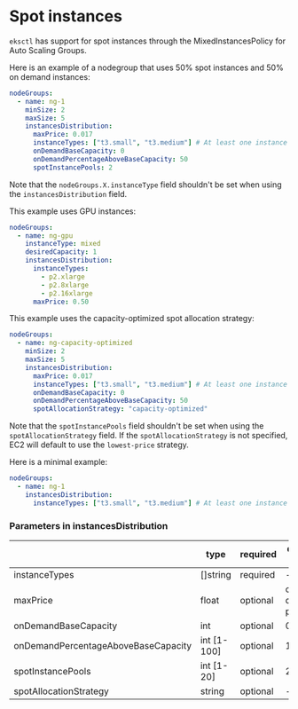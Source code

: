 # Spot instances

`eksctl` has support for spot instances through the MixedInstancesPolicy for Auto Scaling Groups.

Here is an example of a nodegroup that uses 50% spot instances and 50% on demand instances:

```yaml
nodeGroups:
  - name: ng-1
    minSize: 2
    maxSize: 5
    instancesDistribution:
      maxPrice: 0.017
      instanceTypes: ["t3.small", "t3.medium"] # At least one instance type should be specified
      onDemandBaseCapacity: 0
      onDemandPercentageAboveBaseCapacity: 50
      spotInstancePools: 2
```

Note that the `nodeGroups.X.instanceType` field shouldn't be set when using the `instancesDistribution` field.

This example uses GPU instances:

```yaml
nodeGroups:
  - name: ng-gpu
    instanceType: mixed
    desiredCapacity: 1
    instancesDistribution:
      instanceTypes:
        - p2.xlarge
        - p2.8xlarge
        - p2.16xlarge
      maxPrice: 0.50
```

This example uses the capacity-optimized spot allocation strategy:

```yaml
nodeGroups:
  - name: ng-capacity-optimized
    minSize: 2
    maxSize: 5
    instancesDistribution:
      maxPrice: 0.017
      instanceTypes: ["t3.small", "t3.medium"] # At least one instance type should be specified
      onDemandBaseCapacity: 0
      onDemandPercentageAboveBaseCapacity: 50
      spotAllocationStrategy: "capacity-optimized"
```

Note that the `spotInstancePools` field shouldn't be set when using the `spotAllocationStrategy` field. If the `spotAllocationStrategy` is not specified, EC2 will default to use the `lowest-price` strategy. 

Here is a minimal example:

```yaml
nodeGroups:
  - name: ng-1
    instancesDistribution:
      instanceTypes: ["t3.small", "t3.medium"] # At least one instance type should be specified
```

### Parameters in instancesDistribution

|                                     | type        | required | default value   |
| ----------------------------------- | ----------- | -------- | --------------- |
| instanceTypes                       | []string    | required | -               |
| maxPrice                            | float       | optional | on demand price |
| onDemandBaseCapacity                | int         | optional | 0               |
| onDemandPercentageAboveBaseCapacity | int [1-100] | optional | 100             |
| spotInstancePools                   | int [1-20]  | optional | 2               |
| spotAllocationStrategy              | string      | optional | -               |
